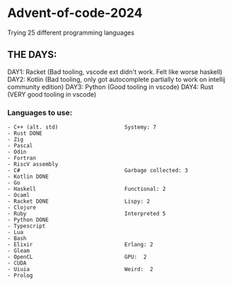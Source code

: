 # Advent-of-code-2024
Trying 25 different programming languages 


## THE DAYS:
DAY1: Racket (Bad tooling, vscode ext didn't work. Felt like worse haskell)
DAY2: Kotlin (Bad tooling, only got autocomplete partially to work on intellij community edition)
DAY3: Python (Good tooling in vscode)
DAY4: Rust (VERY good tooling in vscode)


### Languages to use:

```
- C++ (alt. std)                     Systemy: 7
- Rust DONE
- Zig
- Pascal
- Odin
- Fortran
- RiscV assembly
- C#                                 Garbage collected: 3
- Kotlin DONE
- Go
- Haskell                            Functional: 2
- Ocaml
- Racket DONE                        Lispy: 2
- Clojure
- Ruby                               Interpreted 5
- Python DONE
- Typescript
- Lua
- Bash
- Elixir                             Erlang: 2
- Gleam
- OpenCL                             GPU:  2
- CUDA
- Uiuia                              Weird:  2
- Prolog
```
